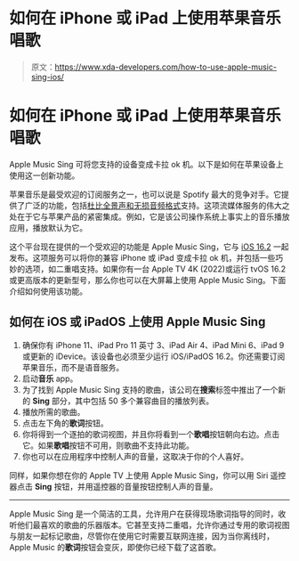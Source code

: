 # 如何在 iPhone 或 iPad 上使用苹果音乐唱歌

> 原文：<https://www.xda-developers.com/how-to-use-apple-music-sing-ios/>

# 如何在 iPhone 或 iPad 上使用苹果音乐唱歌

Apple Music Sing 可将您支持的设备变成卡拉 ok 机。以下是如何在苹果设备上使用这一创新功能。

苹果音乐是最受欢迎的订阅服务之一，也可以说是 Spotify 最大的竞争对手。它提供了广泛的功能，包括[杜比全景声和无损音频格式](https://www.xda-developers.com/how-to-listen-apple-music-dolby-atmos-and-lossless/)支持。这项流媒体服务的伟大之处在于它与苹果产品的紧密集成。例如，它是该公司操作系统上事实上的音乐播放应用，播放默认为它。

这个平台现在提供的一个受欢迎的功能是 Apple Music Sing，它与 [iOS 16.2](http://xda-developers.com/ios-16-2) 一起发布。这项服务可以将你的兼容 iPhone 或 iPad 变成卡拉 ok 机，并包括一些巧妙的选项，如二重唱支持。如果你有一台 Apple TV 4K (2022)或运行 tvOS 16.2 或更高版本的更新型号，那么你也可以在大屏幕上使用 Apple Music Sing。下面介绍如何使用该功能。

## 如何在 iOS 或 iPadOS 上使用 Apple Music Sing

1.  确保你有 iPhone 11、iPad Pro 11 英寸 3、iPad Air 4、iPad Mini 6、iPad 9 或更新的 iDevice。该设备也必须至少运行 iOS/iPadOS 16.2。你还需要订阅苹果音乐，而不是语音服务。
2.  启动**音乐** app。
3.  为了找到 Apple Music Sing 支持的歌曲，该公司在**搜索**标签中推出了一个新的 **Sing** 部分，其中包括 50 多个兼容曲目的播放列表。
4.  播放所需的歌曲。
5.  点击左下角的**歌词**按钮。
6.  你将得到一个逐拍的歌词视图，并且你将看到一个**歌唱**按钮朝向右边。点击它。如果**歌唱**按钮不可用，则歌曲不支持此功能。
7.  你也可以在应用程序中控制人声的音量，这取决于你的个人喜好。

同样，如果你想在你的 Apple TV 上使用 Apple Music Sing，你可以用 Siri 遥控器点击 **Sing** 按钮，并用遥控器的音量按钮控制人声的音量。

* * *

Apple Music Sing 是一个简洁的工具，允许用户在获得现场歌词指导的同时，收听他们最喜欢的歌曲的乐器版本。它甚至支持二重唱，允许你通过专用的歌词视图与朋友一起标记歌曲，尽管你在使用它时需要互联网连接，因为当你离线时，Apple Music 的**歌词**按钮会变灰，即使你已经下载了这首歌。